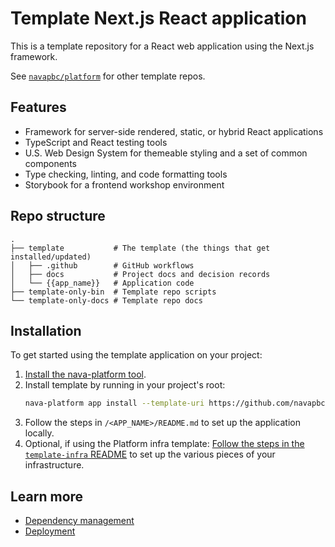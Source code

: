 # Template Next.js React application

This is a template repository for a React web application using the Next.js framework.

See [`navapbc/platform`](https://github.com/navapbc/platform) for other template repos.

## Features

- Framework for server-side rendered, static, or hybrid React applications
- TypeScript and React testing tools
- U.S. Web Design System for themeable styling and a set of common components
- Type checking, linting, and code formatting tools
- Storybook for a frontend workshop environment

## Repo structure

```text
.
├── template           # The template (the things that get installed/updated)
│   ├── .github        # GitHub workflows
│   ├── docs           # Project docs and decision records
│   └── {{app_name}}   # Application code
├── template-only-bin  # Template repo scripts
└── template-only-docs # Template repo docs
```

## Installation

To get started using the template application on your project:

1. [Install the nava-platform tool](https://github.com/navapbc/platform-cli).
2. Install template by running in your project's root:
    ```sh
    nava-platform app install --template-uri https://github.com/navapbc/template-application-nextjs . <APP_NAME>
    ```
3. Follow the steps in `/<APP_NAME>/README.md` to set up the application locally.
4. Optional, if using the Platform infra template: [Follow the steps in the `template-infra` README](https://github.com/navapbc/template-infra#installation) to set up the various pieces of your infrastructure.

## Learn more

- [Dependency management](./template-only-docs/set-up-dependency-management.md)
- [Deployment](./template-only-docs/set-up-cd.md)
